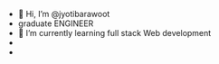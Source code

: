 - 👋 Hi, I’m @jyotibarawoot
-    graduate ENGINEER  
- 🌱 I’m currently learning full stack Web development 
- 
- 

<!---
jyotibarawoot/jyotibarawoot is a ✨ special ✨ repository because its `README.md` (this file) appears on your GitHub profile.
You can click the Preview link to take a look at your changes.
--->
